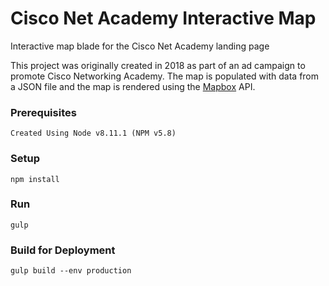 # Cisco Net Academy Interactive Map
Interactive map blade for the Cisco Net Academy landing page

This project was originally created in 2018 as part of an ad campaign to promote Cisco Networking Academy. The map is populated with data from a JSON file and the map is rendered using the [Mapbox](https://www.mapbox.com/) API.

### Prerequisites
	Created Using Node v8.11.1 (NPM v5.8)

### Setup 
	npm install

### Run
	gulp

### Build for Deployment
	gulp build --env production